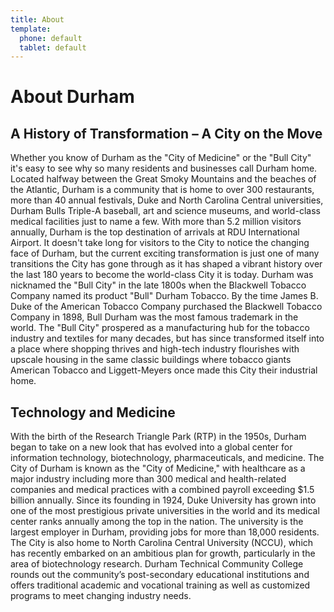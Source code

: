 ```yaml
---
title: About
template: 
  phone: default
  tablet: default
---
```


# About Durham

## A History of Transformation – A City on the Move

Whether you know of Durham as the "City of Medicine" or the "Bull City" it's easy to see why so many residents and businesses call Durham home.
Located halfway between the Great Smoky Mountains and the beaches of the Atlantic, Durham is a community that is home to over 300 restaurants, more than 40 annual festivals, Duke and North Carolina Central universities, Durham Bulls Triple-A baseball, art and science museums, and world-class medical facilities just to name a few. With more than 5.2 million visitors annually, Durham is the top destination of arrivals at RDU International Airport.
It doesn't take long for visitors to the City to notice the changing face of Durham, but the current exciting transformation is just one of many transitions the City has gone through as it has shaped a vibrant history over the last 180 years to become the world-class City it is today.
Durham was nicknamed the "Bull City" in the late 1800s when the Blackwell Tobacco Company named its product "Bull" Durham Tobacco. By the time James B. Duke of the American Tobacco Company purchased the Blackwell Tobacco Company in 1898, Bull Durham was the most famous trademark in the world.
The "Bull City" prospered as a manufacturing hub for the tobacco industry and textiles for many decades, but has since transformed itself into a place where shopping thrives and high-tech industry flourishes with upscale housing in the same classic buildings where tobacco giants American Tobacco and Liggett-Meyers once made this City their industrial home.

## Technology and Medicine

With the birth of the Research Triangle Park (RTP) in the 1950s, Durham began to take on a new look that has evolved into a global center for information technology, biotechnology, pharmaceuticals, and medicine. The City of Durham is known as the "City of Medicine," with healthcare as a major industry including more than 300 medical and health-related companies and medical practices with a combined payroll exceeding $1.5 billion annually.
Since its founding in 1924, Duke University has grown into one of the most prestigious private universities in the world and its medical center ranks annually among the top in the nation. The university is the largest employer in Durham, providing jobs for more than 18,000 residents. The City is also home to North Carolina Central University (NCCU), which has recently embarked on an ambitious plan for growth, particularly in the area of biotechnology research. Durham Technical Community College rounds out the community’s post-secondary educational institutions and offers traditional academic and vocational training as well as customized programs to meet changing industry needs.


